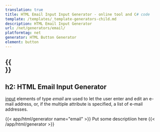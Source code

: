 ```yaml
---
translation: true
title: HTML Email Input Input Generator - online tool and C# code
template: /templates/_template-generators-child.md
description: HTML Email Input Generator
url: /net/generators/email/
platformtag: net
generator: HTML Button Generator
element: button
---
```


{{<section overview>}}
---
h2: HTML Email Input Generator
---

[input](https://html.spec.whatwg.org/multipage/input.html#the-input-element) elements of type *email* are used to let the user enter and edit an e-mail address, or, if the multiple attribute is specified, a list of e-mail addresses.

{{< app/html/generator name="email" >}}
Put some descriptiion here
{{< /app/html/generator >}}